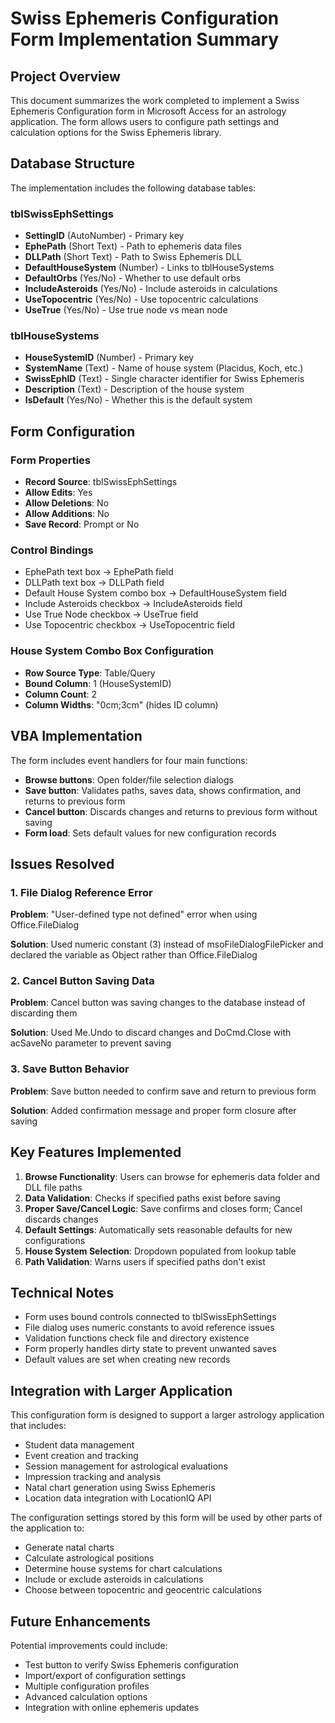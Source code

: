# Swiss Ephemeris Configuration Form Implementation Summary

## Project Overview
This document summarizes the work completed to implement a Swiss Ephemeris Configuration form in Microsoft Access for an astrology application. The form allows users to configure path settings and calculation options for the Swiss Ephemeris library.

## Database Structure
The implementation includes the following database tables:

### tblSwissEphSettings
- **SettingID** (AutoNumber) - Primary key
- **EphePath** (Short Text) - Path to ephemeris data files
- **DLLPath** (Short Text) - Path to Swiss Ephemeris DLL
- **DefaultHouseSystem** (Number) - Links to tblHouseSystems
- **DefaultOrbs** (Yes/No) - Whether to use default orbs
- **IncludeAsteroids** (Yes/No) - Include asteroids in calculations
- **UseTopocentric** (Yes/No) - Use topocentric calculations
- **UseTrue** (Yes/No) - Use true node vs mean node

### tblHouseSystems
- **HouseSystemID** (Number) - Primary key
- **SystemName** (Text) - Name of house system (Placidus, Koch, etc.)
- **SwissEphID** (Text) - Single character identifier for Swiss Ephemeris
- **Description** (Text) - Description of the house system
- **IsDefault** (Yes/No) - Whether this is the default system

## Form Configuration

### Form Properties
- **Record Source**: tblSwissEphSettings
- **Allow Edits**: Yes
- **Allow Deletions**: No
- **Allow Additions**: No
- **Save Record**: Prompt or No

### Control Bindings
- EphePath text box → EphePath field
- DLLPath text box → DLLPath field
- Default House System combo box → DefaultHouseSystem field
- Include Asteroids checkbox → IncludeAsteroids field
- Use True Node checkbox → UseTrue field
- Use Topocentric checkbox → UseTopocentric field

### House System Combo Box Configuration
- **Row Source Type**: Table/Query
- **Bound Column**: 1 (HouseSystemID)
- **Column Count**: 2
- **Column Widths**: "0cm;3cm" (hides ID column)

## VBA Implementation
The form includes event handlers for four main functions:
- **Browse buttons**: Open folder/file selection dialogs
- **Save button**: Validates paths, saves data, shows confirmation, and returns to previous form
- **Cancel button**: Discards changes and returns to previous form without saving
- **Form load**: Sets default values for new configuration records

## Issues Resolved

### 1. File Dialog Reference Error
**Problem**: "User-defined type not defined" error when using Office.FileDialog

**Solution**: Used numeric constant (3) instead of msoFileDialogFilePicker and declared the variable as Object rather than Office.FileDialog

### 2. Cancel Button Saving Data
**Problem**: Cancel button was saving changes to the database instead of discarding them

**Solution**: Used Me.Undo to discard changes and DoCmd.Close with acSaveNo parameter to prevent saving

### 3. Save Button Behavior
**Problem**: Save button needed to confirm save and return to previous form

**Solution**: Added confirmation message and proper form closure after saving

## Key Features Implemented

1. **Browse Functionality**: Users can browse for ephemeris data folder and DLL file paths
2. **Data Validation**: Checks if specified paths exist before saving
3. **Proper Save/Cancel Logic**: Save confirms and closes form; Cancel discards changes
4. **Default Settings**: Automatically sets reasonable defaults for new configurations
5. **House System Selection**: Dropdown populated from lookup table
6. **Path Validation**: Warns users if specified paths don't exist

## Technical Notes

- Form uses bound controls connected to tblSwissEphSettings
- File dialog uses numeric constants to avoid reference issues
- Validation functions check file and directory existence
- Form properly handles dirty state to prevent unwanted saves
- Default values are set when creating new records

## Integration with Larger Application

This configuration form is designed to support a larger astrology application that includes:
- Student data management
- Event creation and tracking
- Session management for astrological evaluations
- Impression tracking and analysis
- Natal chart generation using Swiss Ephemeris
- Location data integration with LocationIQ API

The configuration settings stored by this form will be used by other parts of the application to:
- Generate natal charts
- Calculate astrological positions
- Determine house systems for chart calculations
- Include or exclude asteroids in calculations
- Choose between topocentric and geocentric calculations

## Future Enhancements

Potential improvements could include:
- Test button to verify Swiss Ephemeris configuration
- Import/export of configuration settings
- Multiple configuration profiles
- Advanced calculation options
- Integration with online ephemeris updates